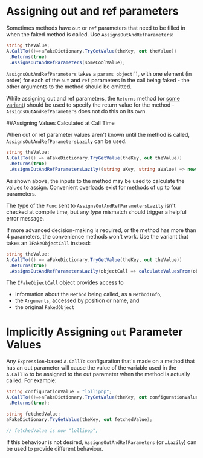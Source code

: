 # Assigning out and ref parameters

Sometimes methods have `out` or `ref` parameters that need to be
filled in when the faked method is called. Use
`AssignsOutAndRefParameters`:

```csharp
string theValue;
A.CallTo(()=>aFakeDictionary.TryGetValue(theKey, out theValue))
 .Returns(true) 
 .AssignsOutAndRefParameters(someCoolValue);
```

`AssignsOutAndRefParameters` takes a `params object[]`, with one
element (in order) for each of the `out` and `ref` parameters in the
call being faked - the other arguments to the method should be
omitted.

While assigning out and ref parameters, the `Returns` method (or
[some variant](specifying-return-values.md)) should be used to specify
the return value for the method - `AssignsOutAndRefParameters` does
not do this on its own.

##Assigning Values Calculated at Call Time

When out or ref parameter values aren't known until the method is
called, `AssignsOutAndRefParametersLazily` can be used.

```csharp
string theValue;
A.CallTo(() => aFakeDictionary.TryGetValue(theKey, out theValue))
 .Returns(true) 
 .AssignsOutAndRefParametersLazily((string aKey, string aValue) => new [] { aValue + aValue });
```

As shown above, the inputs to the method may be used to calculate the
values to assign. Convenient overloads exist for methods of up to four
parameters.

The type of the `Func` sent to `AssignsOutAndRefParametersLazily`
isn't checked at compile time, but any _type_ mismatch should trigger
a helpful error message.

If more advanced decision-making is required, or the method has more
than 4 parameters, the convenience methods won't work. Use the variant
that takes an `IFakeObjectCall` instead:

```csharp
string theValue;
A.CallTo(() => aFakeDictionary.TryGetValue(theKey, out theValue))
 .Returns(true) 
 .AssignsOutAndRefParametersLazily(objectCall => calculateValuesFrom(objectCall));
```
The `IFakeObjectCall` object provides access to

* information about the `Method` being called, as a `MethodInfo`,
* the `Arguments`, accessed by position or name, and
* the original `FakedObject`

# Implicitly Assigning `out` Parameter Values

Any `Expression`-based `A.CallTo` configuration that's made on a
method that has an out parameter will cause the value of the variable
used in the `A.CallTo` to be assigned to the out parameter when the
method is actually called. For example:

```csharp
string configurationValue = "lollipop";
A.CallTo(()=>aFakeDictionary.TryGetValue(theKey, out configurationValue))
 .Returns(true); 

string fetchedValue;
aFakeDictionary.TryGetValue(theKey, out fetchedValue);

// fetchedValue is now "lollipop";
```

If this behaviour is not desired, `AssignsOutAndRefParameters` (or `…Lazily`) can be used to provide different behaviour.
